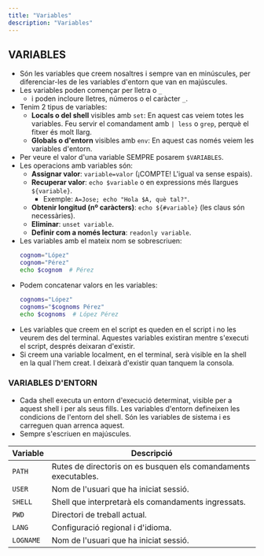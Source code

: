 ```yaml
---
title: "Variables"
description: "Variables"
---
```


## VARIABLES

- Són les variables que creem nosaltres i sempre van en minúscules, per diferenciar-les de les variables d'entorn que van en majúscules.
- Les variables poden començar per lletra o `_` 
  - i poden incloure lletres, números o el caràcter `_`.
- Tenim 2 tipus de variables:
  - **Locals o del shell** visibles amb `set`: En aquest cas veiem totes les variables. Feu servir el comandament amb `| less` o `grep`, perquè el fitxer és molt llarg.
  - **Globals o d'entorn** visibles amb `env`: En aquest cas només veiem les variables d'entorn.
- Per veure el valor d'una variable SEMPRE posarem `$VARIABLES`.
- Les operacions amb variables són:
  - **Assignar valor**: `variable=valor` (¡COMPTE! L'igual va sense espais).
  - **Recuperar valor**: `echo $variable` o en expressions més llargues `${variable}`.
    - Exemple: `A=Jose; echo "Hola $A, què tal?"`.
  - **Obtenir longitud (nº caràcters)**: `echo ${#variable}` (les claus són necessàries).
  - **Eliminar**: `unset variable`.
  - **Definir com a només lectura**: `readonly variable`.
- Les variables amb el mateix nom se sobrescriuen:
  ```sh  frame="none"
  cognom="López"
  cognom="Pérez"
  echo $cognom  # Pérez
  ```
- Podem concatenar valors en les variables:
  ```sh  frame="none"
  cognoms="López"
  cognoms="$cognoms Pérez"
  echo $cognoms  # López Pérez
  ```
- Les variables que creem en el script es queden en el script i no les veurem des del terminal. Aquestes variables existiran mentre s'executi el script, després deixaran d'existir.
- Si creem una variable localment, en el terminal, serà visible en la shell en la qual l'hem creat. I deixarà d'existir quan tanquem la consola.

### VARIABLES D'ENTORN

- Cada shell executa un entorn d'execució determinat, visible per a aquest shell i per als seus fills. Les variables d'entorn defineixen les condicions de l'entorn del shell. Són les variables de sistema i es carreguen quan arrenca aquest.
- Sempre s'escriuen en majúscules.

| Variable   | Descripció                                                                 |
|------------|-----------------------------------------------------------------------------|
| `PATH`     | Rutes de directoris on es busquen els comandaments executables.              |
| `USER`     | Nom de l'usuari que ha iniciat sessió.                                  |
| `SHELL`    | Shell que interpretarà els comandaments ingressats.                             |
| `PWD`      | Directori de treball actual.                                               |
| `LANG`     | Configuració regional i d'idioma.                                         |
| `LOGNAME`  | Nom de l'usuari que ha iniciat sessió.                                  |